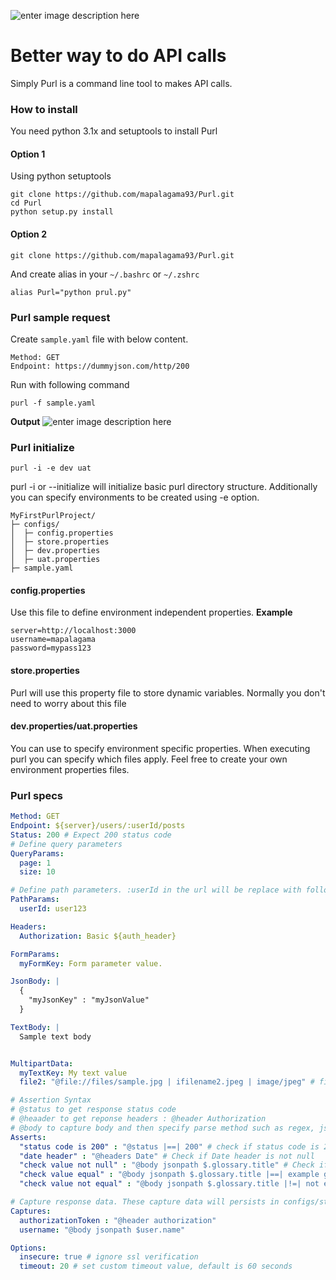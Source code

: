 
![enter image description here](https://i.postimg.cc/28fCs1qt/purl.png)

# Better way to do API calls
Simply Purl is a command line tool to makes API calls. 
### How to install
You need python 3.1x and setuptools to install Purl
#### Option 1
Using python setuptools

    git clone https://github.com/mapalagama93/Purl.git
    cd Purl
    python setup.py install
#### Option 2
    git clone https://github.com/mapalagama93/Purl.git
And create alias in your `~/.bashrc` or `~/.zshrc`

    alias Purl="python prul.py"


### Purl sample request
Create `sample.yaml` file with below content.

    Method: GET
    Endpoint: https://dummyjson.com/http/200
   
Run with following command
  

    purl -f sample.yaml
**Output**
![enter image description here](https://i.postimg.cc/Z5Mg2C0v/out.png)

### Purl initialize

    purl -i -e dev uat
purl -i or --initialize will initialize basic purl directory structure. Additionally you can specify environments to be created using -e option.

    MyFirstPurlProject/
	├─ configs/
	│  ├─ config.properties
	│  ├─ store.properties
	│  ├─ dev.properties
	│  ├─ uat.properties
	├─ sample.yaml

#### config.properties
Use this file to define environment independent properties. 
**Example**

    server=http://localhost:3000
    username=mapalagama
    password=mypass123

####  store.properties
Purl will use this property file to store dynamic variables. Normally you don't need to worry about this file
#### dev.properties/uat.properties
You can use to specify environment specific properties. When executing purl you can specify which files apply. Feel free to create your own environment properties files.

### Purl specs

```yaml
Method: GET
Endpoint: ${server}/users/:userId/posts
Status: 200 # Expect 200 status code
# Define query parameters
QueryParams:
  page: 1
  size: 10

# Define path parameters. :userId in the url will be replace with following userId value.
PathParams:
  userId: user123

Headers:
  Authorization: Basic ${auth_header}

FormParams:
  myFormKey: Form parameter value.

JsonBody: |
  {
    "myJsonKey" : "myJsonValue"
  }

TextBody: |
  Sample text body 


MultipartData:
  myTextKey: My text value 
  file2: "@file://files/sample.jpg | ifilename2.jpeg | image/jpeg" # filepath | filename | content type

# Assertion Syntax
# @status to get response status code
# @heaader to get reponse headers : @header Authorization 
# @body to capture body and then specify parse method such as regex, jsonpath, xpath : @body jsonpath $.user.name
Asserts:
  "status code is 200" : "@status |==| 200" # check if status code is 200
  "date header" : "@headers Date" # Check if Date header is not null
  "check value not null" : "@body jsonpath $.glossary.title" # Check if json body value is not null
  "check value equal" : "@body jsonpath $.glossary.title |==| example glossary" # Check if body value is equal to expected value
  "check value not equal" : "@body jsonpath $.glossary.title |!=| not example glossary" # Check if body value is not equal

# Capture response data. These capture data will persists in configs/store.properties file
Captures:
  authorizationToken : "@header authorization"
  username: "@body jsonpath $user.name"

Options:
  insecure: true # ignore ssl verification
  timeout: 20 # set custom timeout value, default is 60 seconds
  

```
  

